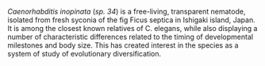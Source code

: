 [//]: # (Created by ./bin/manage_files.pl from ./species/Caenorhabditis_sp34/Caenorhabditis_sp34.about.html on Thu Jun 11 13:43:44 2020)
_Caenorhabditis inopinata_ (_sp. 34_) is a free-living, transparent nematode, isolated from fresh syconia of the fig Ficus septica in Ishigaki island, Japan. It is among the closest known relatives of C. elegans, while also displaying a number of characteristic differences related to the timing of developmental milestones and body size. This has created interest in the species as a system of study of evolutionary diversification.
